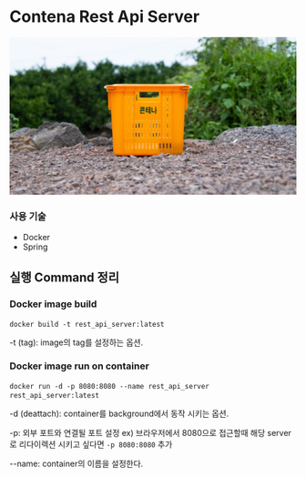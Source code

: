 # Contena Rest Api Server

![contena-image](../assets/img/contena-image.jpg)

### 사용 기술
* Docker
* Spring

## 실행 Command 정리

### Docker image build
```
docker build -t rest_api_server:latest
```
-t (tag): image의 tag를 설정하는 옵션.


### Docker image run on container
```
docker run -d -p 8080:8080 --name rest_api_server rest_api_server:latest
```
-d (deattach): container를 background에서 동작 시키는 옵션.

-p: 외부 포트와 연결될 포트 설정
    ex) 브라우저에서 8080으로 접근할때 해당 server로 리다이렉션 시키고 싶다면  `-p 8080:8080` 추가

--name: container의 이름을 설정한다.